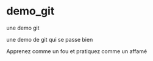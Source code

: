 # demo_git
une demo git

une demo de git qui se passe bien

Apprenez comme un fou et pratiquez comme un affamé
